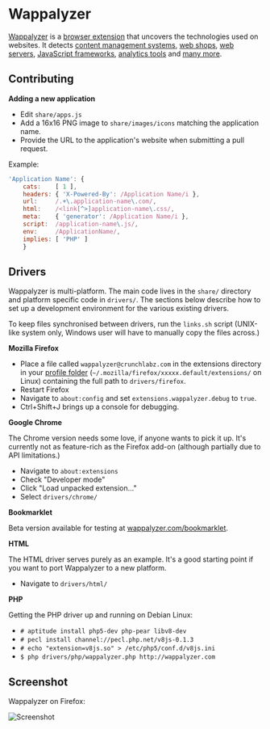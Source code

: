 Wappalyzer
==========

[Wappalyzer](http://wappalyzer.com/) is a 
[browser extension](http://wappalyzer.com/download) that uncovers the 
technologies used on websites.  It detects
[content management systems](http://wappalyzer.com/categories/cms),
[web shops](http://wappalyzer.com/categories/web-shops),
[web servers](http://wappalyzer.com/categories/web-servers), 
[JavaScript frameworks](http://wappalyzer.com/categories/javascript-frameworks),
[analytics tools](http://wappalyzer.com/categories/analytics) and
[many more](http://wappalyzer.com/applications).


Contributing
------------

**Adding a new application**

* Edit `share/apps.js`
* Add a 16x16 PNG image to `share/images/icons` matching the application name.
* Provide the URL to the application's website when submitting a pull request.

Example:

```javascript
'Application Name': { 
	cats:    [ 1 ], 
	headers: { 'X-Powered-By': /Application Name/i },
	url:     /.+\.application-name\.com/,
	html:    /<link[^>]application-name\.css/, 
	meta:    { 'generator': /Application Name/i },
	script:  /application-name\.js/,
	env:     /ApplicationName/,
	implies: [ 'PHP' ]
	}
```


Drivers
-------

Wappalyzer is multi-platform. The main code lives in the `share/` directory and
platform specific code in `drivers/`. The sections below describe how to set up
a development environment for the various existing drivers.

To keep files synchronised between drivers, run the `links.sh` script (UNIX-like 
system only, Windows user will have to manually copy the files across.)


**Mozilla Firefox**

* Place a file called `wappalyzer@crunchlabz.com` in the extensions directory in
  your [profile folder](http://kb.mozillazine.org/Profile_folder_-_Firefox) 
	(`~/.mozilla/firefox/xxxxx.default/extensions/` on Linux) containing the full
	path to `drivers/firefox`.
* Restart Firefox
* Navigate to `about:config` and set `extensions.wappalyzer.debug` to `true`.
* Ctrl+Shift+J brings up a console for debugging.


**Google Chrome**

The Chrome version needs some love, if anyone wants to pick it up. It's
currently not as feature-rich as the Firefox add-on (although partially due to 
API limitations.)

* Navigate to `about:extensions`
* Check "Developer mode"
* Click "Load unpacked extension..."
* Select `drivers/chrome/`


**Bookmarklet**

Beta version available for testing at [wappalyzer.com/bookmarklet](http://wappalyzer.com/bookmarklet).


**HTML**

The HTML driver serves purely as an example. It's a good starting point if you
want to port Wappalyzer to a new platform.

* Navigate to `drivers/html/`


**PHP**

Getting the PHP driver up and running on Debian Linux:

* `# aptitude install php5-dev php-pear libv8-dev`
* `# pecl install channel://pecl.php.net/v8js-0.1.3`
* `# echo "extension=v8js.so" > /etc/php5/conf.d/v8js.ini`
* `$ php drivers/php/wappalyzer.php http://wappalyzer.com`


Screenshot
----------

Wappalyzer on Firefox:

![Screenshot](http://wappalyzer.com/sites/default/themes/wappalyzer/images/installed.png)
